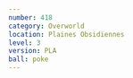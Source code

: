 ```yaml
---
number: 418
category: Overworld
location: Plaines Obsidiennes
level: 3
version: PLA
ball: poke
---
```

